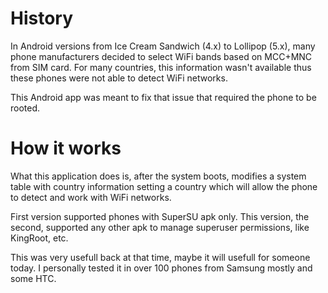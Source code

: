 # History
In Android versions from Ice Cream Sandwich (4.x) to Lollipop (5.x), many phone manufacturers decided to select WiFi bands based on MCC+MNC from SIM card. For many countries, this information wasn't available thus these phones were not able to detect WiFi networks.

This Android app was meant to fix that issue that required the phone to be rooted.

# How it works
What this application does is, after the system boots, modifies a system table with country information setting a country which will allow the phone to detect and work with WiFi networks.

First version supported phones with SuperSU apk only. This version, the second, supported any other apk to manage superuser permissions, like KingRoot, etc.

This was very usefull back at that time, maybe it will usefull for someone today.
I personally tested it in over 100 phones from Samsung mostly and some HTC.
